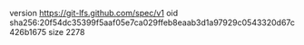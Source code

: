 version https://git-lfs.github.com/spec/v1
oid sha256:20f54dc35399f5aaf05e7ca029ffeb8eaab3d1a97929c0543320d67c426b1675
size 2278
